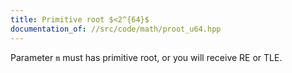 ```yaml
---
title: Primitive root $<2^{64}$
documentation_of: //src/code/math/proot_u64.hpp
---
```


Parameter `m` must has primitive root, or you will receive RE or TLE.
